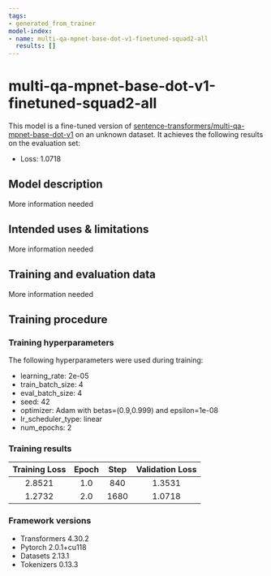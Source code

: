 ```yaml
---
tags:
- generated_from_trainer
model-index:
- name: multi-qa-mpnet-base-dot-v1-finetuned-squad2-all
  results: []
---
```


<!-- This model card has been generated automatically according to the information the Trainer had access to. You
should probably proofread and complete it, then remove this comment. -->

# multi-qa-mpnet-base-dot-v1-finetuned-squad2-all

This model is a fine-tuned version of [sentence-transformers/multi-qa-mpnet-base-dot-v1](https://huggingface.co/sentence-transformers/multi-qa-mpnet-base-dot-v1) on an unknown dataset.
It achieves the following results on the evaluation set:
- Loss: 1.0718

## Model description

More information needed

## Intended uses & limitations

More information needed

## Training and evaluation data

More information needed

## Training procedure

### Training hyperparameters

The following hyperparameters were used during training:
- learning_rate: 2e-05
- train_batch_size: 4
- eval_batch_size: 4
- seed: 42
- optimizer: Adam with betas=(0.9,0.999) and epsilon=1e-08
- lr_scheduler_type: linear
- num_epochs: 2

### Training results

| Training Loss | Epoch | Step | Validation Loss |
|:-------------:|:-----:|:----:|:---------------:|
| 2.8521        | 1.0   | 840  | 1.3531          |
| 1.2732        | 2.0   | 1680 | 1.0718          |


### Framework versions

- Transformers 4.30.2
- Pytorch 2.0.1+cu118
- Datasets 2.13.1
- Tokenizers 0.13.3
